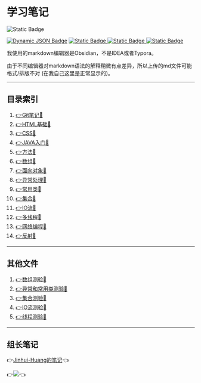 
# 学习笔记
<img alt="Static Badge" src="https://img.shields.io/badge/language-Java-blue">

<a href="https://github.com/HmEJ"><img alt="Dynamic JSON Badge" src="https://img.shields.io/badge/dynamic/json?url=https%3A%2F%2Fapi.spencerwoo.com%2Fsubstats%2F%3Fsource%3Dgithub%26queryKey%3DHmEJ&query=%24.data.totalSubs&suffix=%20followers&logo=github&label=HmEJ" ></a>
<a href="https://www.instagram.com/j.elmo/"><img alt="Static Badge" src="https://img.shields.io/badge/nothing-fllowme-brightgreen?logo=instagram&logoColor=ffffff&label=j.elmo">
</a>
<a href="https://www.youtube.com/channel/UC7Qfl9xgFGr3hT3zRXqAeEA"><img alt="Static Badge" src="https://img.shields.io/badge/nothing-followme-brightgreen?logo=youtube&logoColor=DC143C&label=j.elmo">
</a>
<a href="https://www.douyin.com/user/self"><img alt="Static Badge" src="https://img.shields.io/badge/%E6%8A%96%E9%9F%B3-%E9%97%9C%E6%B3%A8%E6%88%91-brightgreen?logo=tiktok">
</a>


我使用的markdown编辑器是Obsidian，不是IDEA或者Typora。

由于不同编辑器对markdown语法的解释稍微有点差异，所以上传的md文件可能格式/排版不对 (在我自己这里是正常显示的)。

---

## 目录索引

1. [👉Git笔记📖](Git.md)
1. [👉HTML基础📖](1-HTML基础.md)
2. [👉CSS📖](2-CSS.md)
3. [👉JAVA入门📖](3-Java%20SE%20入门.md)
4. [👉方法📖](4-方法.md)
5. [👉数组📖](5-数组.md)
6. [👉面向对象📖](6-面向对象.md)
7. [👉异常处理📖](7-异常处理.md)
8. [👉常用类📖](8-常用类.md)
9. [👉集合📖](9-集合.md)
10. [👉IO流📖](10-IO流.md)
11. [👉多线程📖](11-多线程.md)
12. [👉网络编程📖](12-网络编程.md)
12. [👉反射📖](13-反射.md)
---
## 其他文件
1. [👉数组测验💯](面试简单题测试.md)
2. [👉异常和常用类测验💯](模拟测试摸底题.md)
3. [👉集合测验💯](集合中难测试题.md)
4. [👉IO流测验💯](IO流简单测试题.md)
5. [👉线程测验💯](线程简单测试题.md)

---
## 组长笔记
👉[Jinhui-Huang的笔记](组长笔记)👈

👉<a href="https://github.com/Jinhui-Huang"><img src="https://img.shields.io/badge/dynamic/json?url=https%3A%2F%2Fapi.spencerwoo.com%2Fsubstats%2F%3Fsource%3Dgithub%26queryKey%3DJinhui-Huang&query=%24.data.totalSubs&suffix=%20followers&logo=github&label=Jinhui-Huang&labelColor=0996AD&color=0786BC)"></a>👈